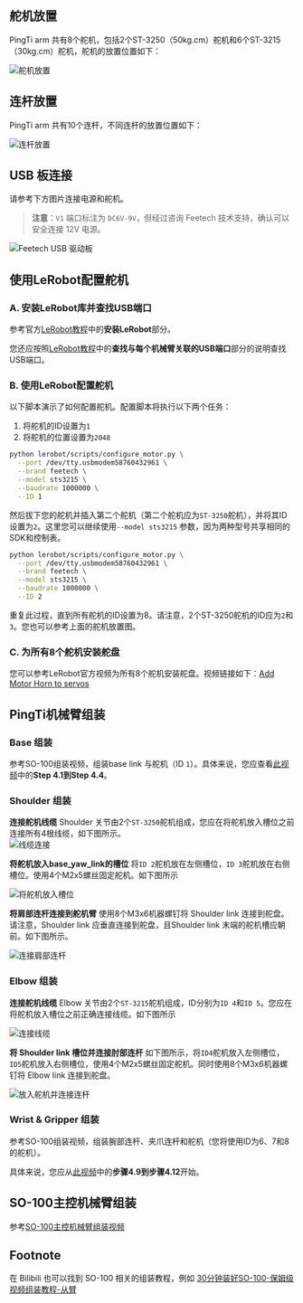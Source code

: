## 舵机放置

PingTi arm 共有8个舵机，包括2个ST-3250（50kg.cm）舵机和6个ST-3215（30kg.cm）舵机，舵机的放置位置如下：

![舵机放置](../media/pingti_arm_servo_placement.jpg)

## 连杆放置

PingTi arm 共有10个连杆，不同连杆的放置位置如下：

![连杆放置](../media/pingti_arm_link_placement.jpg)

## USB 板连接

请参考下方图片连接电源和舵机。

> **注意**：`V1` 端口标注为 `DC6V-9V`，但经过咨询 Feetech 技术支持，确认可以安全连接 12V 电源。

![Feetech USB 驱动板](../media/feetech_usb_drive_board.jpg)

## 使用LeRobot配置舵机

### A. 安装LeRobot库并查找USB端口

参考官方[LeRobot教程](https://github.com/huggingface/lerobot/blob/main/examples/10_use_so100.md#b-install-lerobot)中的**安装LeRobot**部分。

您还应按照[LeRobot教程](https://github.com/huggingface/lerobot/blob/main/examples/10_use_so100.md#1-find-the-usb-ports-associated-to-each-arm)中的**查找与每个机械臂关联的USB端口**部分的说明查找USB端口。

### B. 使用LeRobot配置舵机

以下脚本演示了如何配置舵机。配置脚本将执行以下两个任务：
1. 将舵机的ID设置为`1`
2. 将舵机的位置设置为`2048`

```bash
python lerobot/scripts/configure_motor.py \
  --port /dev/tty.usbmodem58760432961 \
  --brand feetech \
  --model sts3215 \
  --baudrate 1000000 \
  --ID 1
```

然后拔下您的舵机并插入第二个舵机（第二个舵机应为`ST-3250`舵机），并将其ID设置为`2`。这里您可以继续使用`--model sts3215` 参数，因为两种型号共享相同的SDK和控制表。

```bash
python lerobot/scripts/configure_motor.py \
  --port /dev/tty.usbmodem58760432961 \
  --brand feetech \
  --model sts3215 \
  --baudrate 1000000 \
  --ID 2
```

重复此过程，直到所有舵机的ID设置为8。请注意，2个ST-3250舵机的ID应为`2`和`3`。您也可以参考上面的舵机放置图。

### C. 为所有8个舵机安装舵盘

您可以参考LeRobot官方视频为所有8个舵机安装舵盘。视频链接如下：[Add Motor Horn to servos](https://www.youtube.com/watch?v=FioA2oeFZ5I&list=PLo2EIpI_JMQu5zrDHe4NchRyumF2ynaUN&index=8&t=570s) 

## PingTi机械臂组装

### Base 组装
参考SO-100组装视频，组装base link 与舵机（ID `1`）。具体来说，您应查看[此视频](https://www.youtube.com/watch?v=FioA2oeFZ5I&list=PLo2EIpI_JMQu5zrDHe4NchRyumF2ynaUN&index=9&t=610s)中的**Step 4.1到Step 4.4**。

### Shoulder 组装
**连接舵机线缆** Shoulder 关节由2个`ST-3250`舵机组成，您应在将舵机放入槽位之前连接所有4根线缆，如下图所示。  
![线缆连接](../media/shoulder_assemble_connecting_servos_wires.jpg)

**将舵机放入base_yaw_link的槽位** 将`ID 2`舵机放在左侧槽位，`ID 3`舵机放在右侧槽位。使用4个M2x5螺丝固定舵机。如下图所示  

![将舵机放入槽位](../media/shoulder_assemble_putting_servo_into_slot.jpg)

**将肩部连杆连接到舵机臂** 使用8个M3x6机器螺钉将 Shoulder link 连接到舵盘。请注意，Shoulder link 应垂直连接到舵盘，且Shoulder link 末端的舵机槽应朝前。如下图所示。

![连接肩部连杆](../media/shoulder_assemble_attache_shoulder_link.jpg)

### Elbow 组装
**连接舵机线缆** Elbow 关节由2个`ST-3215`舵机组成，ID分别为`ID 4`和`ID 5`。您应在将舵机放入槽位之前正确连接线缆。如下图所示  

![连接线缆](../media/elbow_assemble_connect_wire.jpg)

**将 Shoulder link 槽位并连接肘部连杆** 如下图所示，将`ID4`舵机放入左侧槽位，`ID5`舵机放入右侧槽位，使用4个M2x5螺丝固定舵机。同时使用8个M3x6机器螺钉将 Elbow link 连接到舵盘。

![放入舵机并连接连杆](../media/elbow_assemble_putting_servo_slot_and_attach_link.jpg)

### Wrist & Gripper 组装
参考SO-100组装视频，组装腕部连杆、夹爪连杆和舵机（您将使用ID为6、7和8的舵机）。  

具体来说，您应从[此视频](https://www.youtube.com/watch?v=FioA2oeFZ5I&list=PLo2EIpI_JMQu5zrDHe4NchRyumF2ynaUN&index=11&t=669s)中的**步骤4.9到步骤4.12**开始。

## SO-100主控机械臂组装
参考[SO-100主控机械臂组装视频](https://www.youtube.com/watch?v=FioA2oeFZ5I&list=PLo2EIpI_JMQu5zrDHe4NchRyumF2ynaUN&index=12&t=707s)

## Footnote

在 Bilibili 也可以找到 SO-100 相关的组装教程，例如 [30分钟装好SO-100-保姆级视频组装教程-从臂](https://www.bilibili.com/video/BV1CNNoeeEpJ/?spm_id_from=333.337.search-card.all.click&vd_source=2e4ecddcf1639d3485e2196c66390b81)



